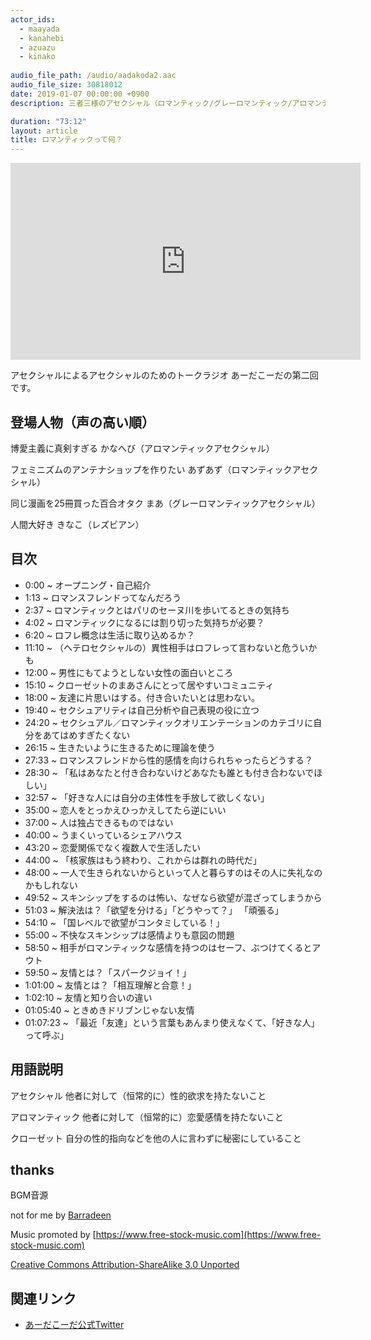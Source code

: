 ```yaml
---
actor_ids:
  - maayada
  - kanahebi
  - azuazu
  - kinako
  
audio_file_path: /audio/aadakoda2.aac
audio_file_size: 30818012
date: 2019-01-07 00:00:00 +0900
description: 三者三様のアセクシャル（ロマンティック/グレーロマンティック/アロマンティック）+ポリアモリーレズビアンが「ロマンティックって何？　友情って何？」「恋愛関係なしに人と一緒に生きるためには？」を考えます

duration: "73:12"
layout: article
title: ロマンティックって何？
---
```


<iframe width="560" height="315" src="https://www.youtube.com/embed/G_A8SLYbvAI" frameborder="0" allow="accelerometer; autoplay; encrypted-media; gyroscope; picture-in-picture" allowfullscreen></iframe>

アセクシャルによるアセクシャルのためのトークラジオ
あーだこーだの第二回です。

## 登場人物（声の高い順）

博愛主義に真剣すぎる
かなへび（アロマンティックアセクシャル）

フェミニズムのアンテナショップを作りたい
あずあず（ロマンティックアセクシャル）

同じ漫画を25冊買った百合オタク
まあ（グレーロマンティックアセクシャル）

人間大好き
きなこ（レズビアン）

## 目次

 - 0:00 ~ オープニング・自己紹介
 - 1:13 ~ ロマンスフレンドってなんだろう
 - 2:37 ~ ロマンティックとはパリのセーヌ川を歩いてるときの気持ち
 - 4:02 ~ ロマンティックになるには割り切った気持ちが必要？
 - 6:20 ~ ロフレ概念は生活に取り込めるか？
 - 11:10 ~ （ヘテロセクシャルの）異性相手はロフレって言わないと危ういかも
 - 12:00 ~ 男性にもてようとしない女性の面白いところ
 - 15:10 ~ クローゼットのまあさんにとって居やすいコミュニティ
 - 18:00 ~ 友達に片思いはする。付き合いたいとは思わない。
 - 19:40 ~ セクシュアリティは自己分析や自己表現の役に立つ
 - 24:20 ~ セクシュアル／ロマンティックオリエンテーションのカテゴリに自分をあてはめすぎたくない
 - 26:15 ~ 生きたいように生きるために理論を使う
 - 27:33 ~ ロマンスフレンドから性的感情を向けられちゃったらどうする？
 - 28:30 ~ 「私はあなたと付き合わないけどあなたも誰とも付き合わないでほしい」
 - 32:57 ~ 「好きな人には自分の主体性を手放して欲しくない」
 - 35:00 ~ 恋人をとっかえひっかえしてたら逆にいい
 - 37:00 ~ 人は独占できるものではない
 - 40:00 ~ うまくいっているシェアハウス
 - 43:20 ~ 恋愛関係でなく複数人で生活したい
 - 44:00 ~ 「核家族はもう終わり、これからは群れの時代だ」
 - 48:00 ~ 一人で生きられないからといって人と暮らすのはその人に失礼なのかもしれない
 - 49:52 ~ スキンシップをするのは怖い、なぜなら欲望が混ざってしまうから
 - 51:03 ~ 解決法は？「欲望を分ける」「どうやって？」 「頑張る」
 - 54:10 ~ 「国レベルで欲望がコンタミしている！」
 - 55:00 ~ 不快なスキンシップは感情よりも意図の問題
 - 58:50 ~ 相手がロマンティックな感情を持つのはセーフ、ぶつけてくるとアウト
 - 59:50 ~ 友情とは？「スパークジョイ！」
 - 1:01:00 ~ 友情とは？「相互理解と合意！」
 - 1:02:10 ~ 友情と知り合いの違い
 - 01:05:40 ~ ときめきドリブンじゃない友情
 - 01:07:23 ~ 「最近「友達」という言葉もあんまり使えなくて、「好きな人」って呼ぶ」


## 用語説明
アセクシャル
他者に対して（恒常的に）性的欲求を持たないこと

アロマンティック
他者に対して（恒常的に）恋愛感情を持たないこと

クローゼット
自分の性的指向などを他の人に言わずに秘密にしていること

## thanks

BGM音源　

not for me by [Barradeen](https://soundcloud.com/barradeen)

Music promoted by [https://www.free-stock-music.com](https://www.free-stock-music.com)

[Creative Commons Attribution-ShareAlike 3.0 Unported](https://creativecommons.org/licenses/by-sa/3.0/deed.en_US)


## 関連リンク

- [あーだこーだ公式Twitter](https://twitter.com/aadakoda_radio)
